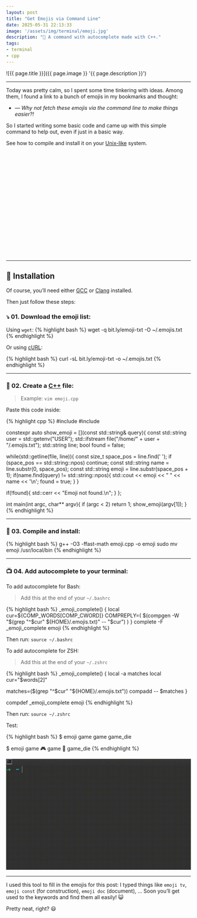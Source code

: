 ```yaml
---
layout: post
title: "Get Emojis via Command Line"
date: 2025-05-31 22:13:33
image: '/assets/img/terminal/emoji.jpg'
description: "🚀 A command with autocomplete made with C++."
tags:
- terminal
- cpp
---
```


![{{ page.title }}]({{ page.image }} '{{ page.description }}')

---

Today was pretty calm, so I spent some time tinkering with ideas. Among them, I found a link to a bunch of emojis in my bookmarks and thought:

+ *— Why not fetch these emojis via the command line to make things easier?!*

So I started writing some basic code and came up with this simple command to help out, even if just in a basic way.

See how to compile and install it on your [Unix-like](https://terminalroot.com.br/tags#unix) system.


<!-- SQUARE - GAMES ROOT -->
<script async src="//pagead2.googlesyndication.com/pagead/js/adsbygoogle.js"></script>
<ins class="adsbygoogle"
style="display:inline-block;width:336px;height:280px"
data-ad-client="ca-pub-2838251107855362"
data-ad-slot="5351066970"></ins>
<script>
(adsbygoogle = window.adsbygoogle || []).push({});
</script>

---

## 💼 Installation
Of course, you’ll need either [GCC](https://terminalroot.com.br/tags#gcc) or [Clang](https://terminalroot.com.br/tags#clang) installed.

Then just follow these steps:

### ⤵️ 01. Download the emoji list:
Using `wget`:
{% highlight bash %}
wget -q bit.ly/emoji-txt -O ~/.emojis.txt
{% endhighlight %}

Or using [cURL](https://terminalroot.com.br/tags#curl):

{% highlight bash %}
curl -sL bit.ly/emoji-txt -o ~/.emojis.txt
{% endhighlight %}

---

### 📄 02. Create a [C++](https://terminalroot.com.br/tags#cpp) file:
> Example: `vim emoji.cpp`

Paste this code inside:

{% highlight cpp %}
#include <iostream>
#include <fstream>

constexpr auto show_emoji = [](const std::string& query){
  const std::string user = std::getenv("USER");
  std::ifstream file("/home/" + user + "/.emojis.txt");
  std::string line;
  bool found = false;
   
  while(std::getline(file, line)){
    const size_t space_pos = line.find(' ');
    if (space_pos == std::string::npos) continue;
    const std::string name = line.substr(0, space_pos);
    const std::string emoji = line.substr(space_pos + 1);
    if(name.find(query) != std::string::npos){
      std::cout << emoji << " " << name << '\n';
      found = true;
    }
  }
   
  if(!found){
    std::cerr << "Emoji not found.\n";
  }
};

int main(int argc, char** argv){
  if (argc < 2) return 1;
  show_emoji(argv[1]);
}
{% endhighlight %}

---

### 🚧 03. Compile and install:

{% highlight bash %}
g++ -O3 -ffast-math emoji.cpp -o emoji
sudo mv emoji /usr/local/bin
{% endhighlight %}

---

### 📺 04. Add autocomplete to your terminal:

To add autocomplete for Bash:

> Add this at the end of your `~/.bashrc`

{% highlight bash %}
_emoji_complete() {
  local cur=${COMP_WORDS[COMP_CWORD]}
  COMPREPLY=( $(compgen -W "$(grep "^$cur" ${HOME}/.emojis.txt)" -- "$cur") )
}
complete -F _emoji_complete emoji
{% endhighlight %}

Then run: `source ~/.bashrc`

To add autocomplete for ZSH:

> Add this at the end of your `~/.zshrc`

{% highlight bash %}
_emoji_complete() {
  local -a matches
  local cur="$words[2]"

  matches=($(grep "^$cur" "${HOME}/.emojis.txt"))
  compadd -- $matches
}

compdef _emoji_complete emoji
{% endhighlight %}

Then run: `source ~/.zshrc`

Test:

{% highlight bash %}
$ emoji game<TAB>
game      game_die

$ emoji game<ENTER>
🎮 game
🎲 game_die
{% endhighlight %}

![alt text](/assets/img/terminal/emoji.gif)

---

I used this tool to fill in the emojis for this post: I typed things like `emoji tv`, `emoji const` (for construction), `emoji doc` (document), ... Soon you’ll get used to the keywords and find them all easily! 😺

Pretty neat, right? 😃

